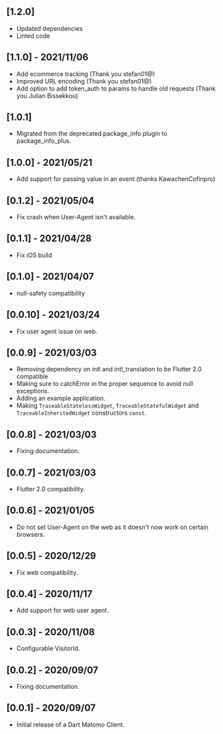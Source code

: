 ## [1.2.0]

* Updated dependencies
* Linted code

## [1.1.0] - 2021/11/06

* Add ecommerce tracking (Thank you stefan01@)
* Improved URL encoding (Thank you stefan01@)
* Add option to add token_auth to params to handle old requests (Thank you Julian Bissekkou)

## [1.0.1]

* Migrated from the deprecated package_info plugin to package_info_plus.

## [1.0.0] - 2021/05/21

* Add support for passing value in an event (thanks KawachenCofinpro)

## [0.1.2] - 2021/05/04

* Fix crash when User-Agent isn't available.

## [0.1.1] - 2021/04/28

* Fix iOS build

## [0.1.0] - 2021/04/07

* null-safety compatibility

## [0.0.10] - 2021/03/24

* Fix user agent issue on web.

## [0.0.9] - 2021/03/03

* Removing dependency on intl and intl_translation to be Flutter 2.0 compatible
* Making sure to catchError in the proper sequence to avoid null exceptions.
* Adding an example application.
* Making `TraceableStatelessWidget`, `TraceableStatefulWidget` and `TraceableInheritedWidget` constructors `const`.

## [0.0.8] - 2021/03/03

* Fixing documentation.

## [0.0.7] - 2021/03/03

* Flutter 2.0 compatibility.

## [0.0.6] - 2021/01/05

* Do not set User-Agent on the web as it doesn't now work on certain browsers.

## [0.0.5] - 2020/12/29

* Fix web compatibility.

## [0.0.4] - 2020/11/17

* Add support for web user agent.

## [0.0.3] - 2020/11/08

* Configurable VisitorId.

## [0.0.2] - 2020/09/07

* Fixing documentation.

## [0.0.1] - 2020/09/07

* Initial release of a Dart Matomo Client.
